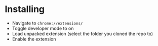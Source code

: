 # Installing

* Navigate to `chrome://extensions/`
* Toggle developer mode to on
* Load unpacked extension (select the folder you cloned the repo to)
* Enable the extension